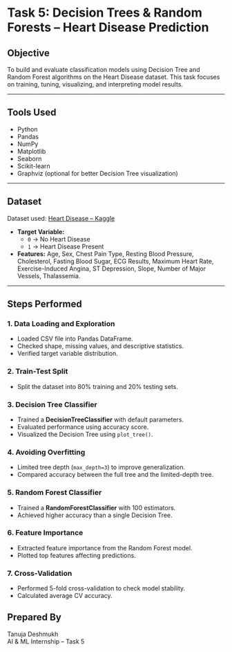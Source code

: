 # Task 5: Decision Trees & Random Forests – Heart Disease Prediction

## Objective
To build and evaluate classification models using Decision Tree and Random Forest algorithms on the Heart Disease dataset. This task focuses on training, tuning, visualizing, and interpreting model results.

---

## Tools Used
- Python
- Pandas
- NumPy
- Matplotlib
- Seaborn
- Scikit-learn
- Graphviz (optional for better Decision Tree visualization)

---

## Dataset
Dataset used: [Heart Disease – Kaggle](https://www.kaggle.com/datasets/johnsmith88/heart-disease-dataset)

- **Target Variable:**
  - `0` → No Heart Disease  
  - `1` → Heart Disease Present  
- **Features:** Age, Sex, Chest Pain Type, Resting Blood Pressure, Cholesterol, Fasting Blood Sugar, ECG Results, Maximum Heart Rate, Exercise-Induced Angina, ST Depression, Slope, Number of Major Vessels, Thalassemia.

---

## Steps Performed

### 1. Data Loading and Exploration
- Loaded CSV file into Pandas DataFrame.
- Checked shape, missing values, and descriptive statistics.
- Verified target variable distribution.

### 2. Train-Test Split
- Split the dataset into 80% training and 20% testing sets.

### 3. Decision Tree Classifier
- Trained a **DecisionTreeClassifier** with default parameters.
- Evaluated performance using accuracy score.
- Visualized the Decision Tree using `plot_tree()`.

### 4. Avoiding Overfitting
- Limited tree depth (`max_depth=3`) to improve generalization.
- Compared accuracy between the full tree and the limited-depth tree.

### 5. Random Forest Classifier
- Trained a **RandomForestClassifier** with 100 estimators.
- Achieved higher accuracy than a single Decision Tree.

### 6. Feature Importance
- Extracted feature importance from the Random Forest model.
- Plotted top features affecting predictions.

### 7. Cross-Validation
- Performed 5-fold cross-validation to check model stability.
- Calculated average CV accuracy.

## Prepared By
Tanuja Deshmukh  
AI & ML Internship – Task 5
